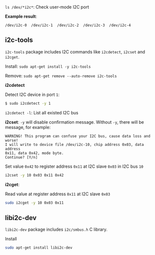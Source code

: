 ``ls /dev/*i2c*``: Check user-mode I2C port

**Example result**: 

```
/dev/i2c-0  /dev/i2c-1  /dev/i2c-2  /dev/i2c-3  /dev/i2c-4
```

## i2c-tools

``i2c-tools`` package includes I2C commands like ``i2cdetect``, ``i2cset`` and ``i2cget``. 

Install: ``sudo apt-get install -y i2c-tools``

Remove: ``sudo apt-get remove --auto-remove i2c-tools``

**i2cdetect**

Detect I2C device in port ``1``:

```bash
$ sudo i2cdetect -y 1
```

``i2cdetect -l``: List all existed I2C bus

**i2cset**: ``-y`` will disable confirmation message. Without ``-y``, there will be message, for example:

```
WARNING! This program can confuse your I2C bus, cause data loss and worse!
I will write to device file /dev/i2c-10, chip address 0x03, data address
0x11, data 0x42, mode byte.
Continue? [Y/n]
```

Set value ``0x42`` to register address ``0x11`` at I2C slave ``0x03`` in I2C bus ``10``

```sh
i2cset -y 10 0x03 0x11 0x42
```

**i2cget**:

Read value at register address ``0x11`` at I2C slave ``0x03``

```sh
sudo i2cget -y 10 0x03 0x11
```
## libi2c-dev

``libi2c-dev`` package includes  ``i2c/smbus.h`` C library.

Install

```sh
sudo apt-get install libi2c-dev
```
